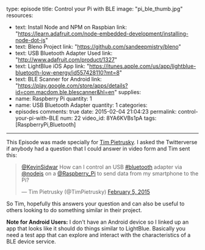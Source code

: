 type: episode
title: Control your Pi with BLE
image: "pi_ble_thumb.jpg"
resources:
  - text: Install Node and NPM on Raspbian
    link: "https://learn.adafruit.com/node-embedded-development/installing-node-dot-js"
  - text: Bleno Project
    link: "https://github.com/sandeepmistry/bleno"
  - text: USB Bluetooth Adapter Used
    link: "http://www.adafruit.com/product/1327"
  - text: LightBlue iOS App
    link: "https://itunes.apple.com/us/app/lightblue-bluetooth-low-energy/id557428110?mt=8"
  - text: BLE Scanner for Android
    link: "https://play.google.com/store/apps/details?id=com.macdom.ble.blescanner&hl=en"
supplies:
  - name: Raspberry Pi
    quantity: 1
  - name: USB Bluetooth Adapter
    quantity: 1
categories:
  - episodes
comments: true
date: 2015-02-04 21:04:23
permalink: control-your-pi-with-BLE
num: 22
video_id: 8YA6KVBs1pA
tags: [RaspberryPi,Bluetooth]
---

This Episode was made specially for [Tim Pietrusky](https://twitter.com/TimPietrusky). I asked the Twitterverse if anybody had a question that I could answer in video form and Tim sent this:

<blockquote class="twitter-tweet" data-partner="tweetdeck"><p><a href="https://twitter.com/KevinSidwar">@KevinSidwar</a> How can I control an USB <a href="https://twitter.com/hashtag/bluetooth?src=hash">#bluetooth</a> adapter via <a href="https://twitter.com/nodejs">@nodejs</a> on a <a href="https://twitter.com/Raspberry_Pi">@Raspberry_Pi</a> to send data from my smartphone to the Pi?</p>&mdash; Tim Pietrusky (@TimPietrusky) <a href="https://twitter.com/TimPietrusky/status/563131851368566784">February 5, 2015</a></blockquote>
<script async src="//platform.twitter.com/widgets.js" charset="utf-8"></script>

So Tim, hopefully this answers your question and can also be useful to others looking to do something similar in their project.

**Note for Android Users:** I don't have an Android device so I linked up an app that looks like it should do things similar to LightBlue. Basically you need a test app that can explore and interact with the characteristics of a BLE device service.

